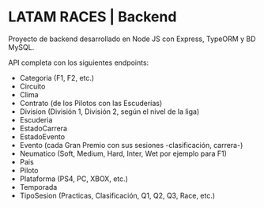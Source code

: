 # LATAM RACES | Backend

Proyecto de backend desarrollado en Node JS con Express, TypeORM y BD MySQL.

API completa con los siguientes endpoints:
- Categoria (F1, F2, etc.)
- Circuito
- Clima
- Contrato (de los Pilotos con las Escuderías)
- Division (División 1, División 2, según el nivel de la liga)
- Escuderia
- EstadoCarrera
- EstadoEvento
- Evento (cada Gran Premio con sus sesiones -clasificación, carrera-)
- Neumatico (Soft, Medium, Hard, Inter, Wet por ejemplo para F1)
- Pais
- Piloto
- Plataforma (PS4, PC, XBOX, etc.)
- Temporada
- TipoSesion (Practicas, Clasificación, Q1, Q2, Q3, Race, etc.)
